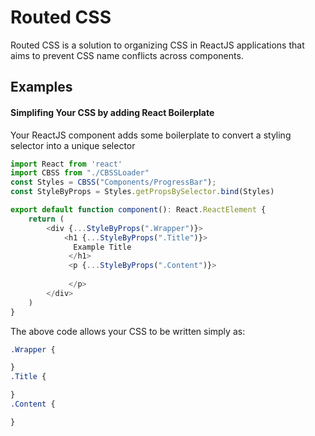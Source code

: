 # Routed CSS
Routed CSS is a solution to organizing CSS in ReactJS applications that aims to prevent CSS name conflicts across components. 

## Examples

#### Simplifing Your CSS by adding React Boilerplate
Your ReactJS component adds some boilerplate to convert a styling selector into a unique selector
```Javascript
import React from 'react'
import CBSS from "./CBSSLoader"
const Styles = CBSS("Components/ProgressBar");
const StyleByProps = Styles.getPropsBySelector.bind(Styles)

export default function component(): React.ReactElement {
    return (
        <div {...StyleByProps(".Wrapper")}>
            <h1 {...StyleByProps(".Title")}>
              Example Title
             </h1>
             <p {...StyleByProps(".Content")}>
              
             </p>
        </div>
    )
}
```
The above code allows your CSS to be written simply as:
```CSS
.Wrapper {

}
.Title {

}
.Content {

}
```

